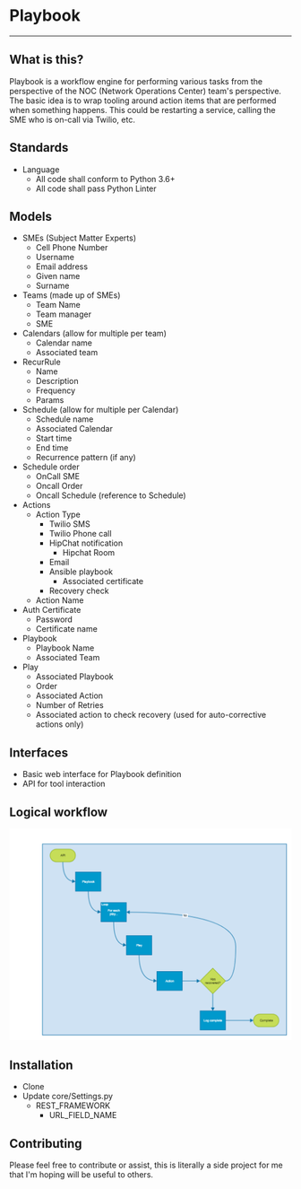 
# Playbook
----------

## What is this?
Playbook is a workflow engine for performing various tasks from the perspective of the NOC (Network Operations Center) team's perspective.  The basic idea is to wrap tooling around action items that are performed when something happens.  This could be restarting a service, calling the SME who is on-call via Twilio, etc.

## Standards
- Language
  - All code shall conform to Python 3.6+
  - All code shall pass Python Linter

## Models
- SMEs (Subject Matter Experts)
  - Cell Phone Number
  - Username
  - Email address
  - Given name
  - Surname
- Teams (made up of SMEs)
  - Team Name
  - Team manager
  - SME
- Calendars (allow for multiple per team)
  - Calendar name
  - Associated team
- RecurRule
  - Name
  - Description
  - Frequency
  - Params
- Schedule (allow for multiple per Calendar)
  - Schedule name
  - Associated Calendar
  - Start time
  - End time
  - Recurrence pattern (if any)
- Schedule order
  - OnCall SME
  - Oncall Order
  - Oncall Schedule (reference to Schedule)
- Actions
  - Action Type
    - Twilio SMS
    - Twilio Phone call
    - HipChat notification
      - Hipchat Room
    - Email
    - Ansible playbook
      - Associated certificate
    - Recovery check
  - Action Name
- Auth Certificate
  - Password
  - Certificate name
- Playbook
  - Playbook Name
  - Associated Team
- Play
  - Associated Playbook
  - Order
  - Associated Action
  - Number of Retries
  - Associated action to check recovery (used for auto-corrective actions only)

## Interfaces
- Basic web interface for Playbook definition
- API for tool interaction

## Logical workflow
![Logical workflow](https://github.com/krutaw/Playbook/blob/master/Playbook_workflow.png)

## Installation
- Clone
- Update core/Settings.py
  - REST_FRAMEWORK
    - URL_FIELD_NAME

## Contributing
Please feel free to contribute or assist, this is literally a side project for me that I'm hoping will be useful to others.
